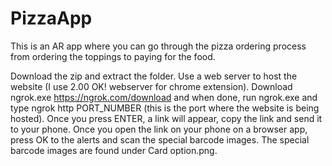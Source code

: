 # PizzaApp
This is an AR app where you can go through the pizza ordering process from ordering the toppings to paying for the food.

Download the zip and extract the folder. Use a web server to host the website (I use 2.00 OK! webserver for chrome extension). Download ngrok.exe https://ngrok.com/download and when done, run ngrok.exe and type ngrok http PORT_NUMBER (this is the port where the website is being hosted). Once you press ENTER, a link will appear, copy the link and send it to your phone. Once you open the link on your phone on a browser app, press OK to the alerts and scan the special barcode images. The special barcode images are found under Card option.png.

